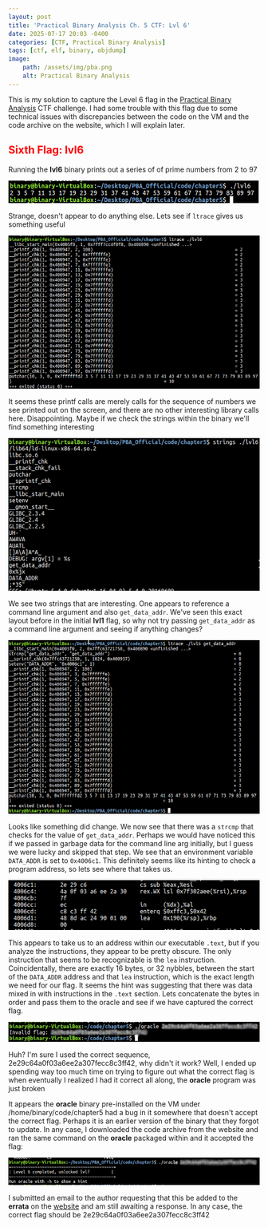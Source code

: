 ```yaml
---
layout: post
title: 'Practical Binary Analysis Ch. 5 CTF: Lvl 6'
date: 2025-07-17 20:03 -0400
categories: [CTF, Practical Binary Analysis]
tags: [ctf, elf, binary, objdump]
image:
    path: /assets/img/pba.png
    alt: Practical Binary Analysis
---
```


This is my solution to capture the Level 6 flag in the [Practical Binary Analysis][def] CTF challenge. I had some trouble with this flag due to some technical issues with discrepancies between the code on the VM and the code archive on the website, which I will explain later.

## <span style="color:red">Sixth Flag: lvl6</span>

Running the **lvl6** binary prints out a series of of prime numbers from 2 to 97

![lvl6 init](/assets/img/lvl6_1.png)

Strange, doesn't appear to do anything else. Lets see if ```ltrace``` gives us something useful

![lvl6 init](/assets/img/lvl6_2.png)

It seems these printf calls are merely calls for the sequence of numbers we see printed out on the screen, and there are no other interesting library calls here. Disappointing. Maybe if we check the strings within the binary we'll find something interesting

![lvl6 init](/assets/img/lvl6_3.png)

We see two strings that are interesting. One appears to reference a command line argument and also ```get_data_addr```. We've seen this exact layout before in the initial **lvl1** flag, so why not try passing ```get_data_addr``` as a command line argument and seeing if anything changes?

![lvl6 init](/assets/img/lvl6_4.png)

Looks like something did change. We now see that there was a ```strcmp``` that checks for the value of ```get_data_addr```. Perhaps we would have noticed this if we passed in garbage data for the command line arg initially, but I guess we were lucky and skipped that step. We see that an environment variable ```DATA_ADDR``` is set to ```0x4006c1```. This definitely seems like its hinting to check a program address, so lets see where that takes us.

![lvl6 init](/assets/img/lvl6_5.png)

This appears to take us to an address within our executable ```.text```, but if you analyze the instructions, they appear to be pretty obscure. The only instruction that seems to be recognizable is the ```lea``` instruction. Coincidentally, there are exactly 16 bytes, or 32 nybbles, between the start of the ```DATA_ADDR``` address and that ```lea``` instruction, which is the exact length we need for our flag. It seems the hint was suggesting that there was data mixed in with instructions in the ```.text``` section. Lets concatenate the bytes in order and pass them to the oracle and see if we have captured the correct flag.

![lvl6 init](/assets/img/lvl6_6.png)

Huh? I'm sure I used the correct sequence, <blur>2e29c64a0f03a6ee2a307fecc8c3ff42</blur>, why didn't it work? Well, I ended up spending way too much time on trying to figure out what the correct flag is when eventually I realized I had it correct all along, the **oracle** program was just broken

It appears the **oracle** binary pre-installed on the VM under /home/binary/code/chapter5 had a bug in it somewhere that doesn't accept the correct flag. Perhaps it is an earlier version of the binary that they forgot to update. In any case, I downloaded the code archive from the website and ran the same command on the **oracle** packaged within and it accepted the flag:

![lvl6 init](/assets/img/lvl6_7.png)

I submitted an email to the author requesting that this be added to the **errata** on the [website][def] and am still awaiting a response. In any case, the correct flag should be <blur>2e29c64a0f03a6ee2a307fecc8c3ff42</blur>


[def]: https://practicalbinaryanalysis.com
[ELF]: https://refspecs.linuxfoundation.org/elf/gabi4+/ch4.eheader.html